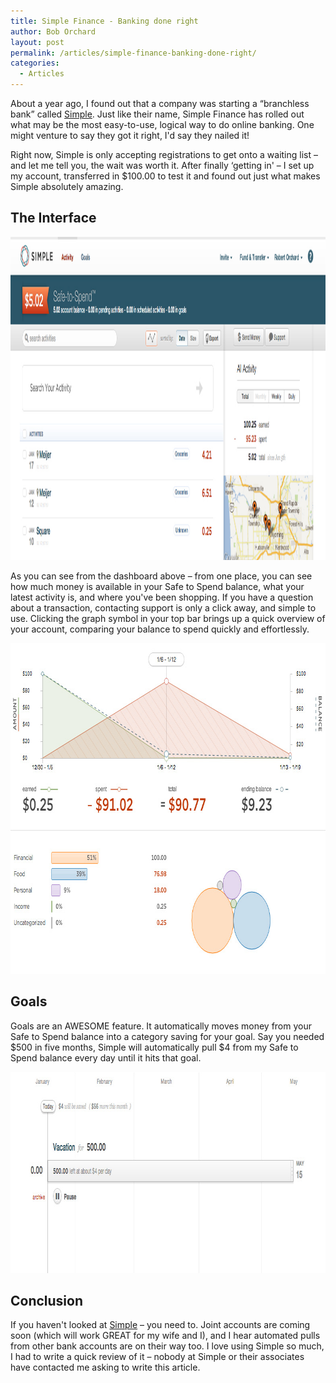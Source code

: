 ```yaml
---
title: Simple Finance - Banking done right
author: Bob Orchard
layout: post
permalink: /articles/simple-finance-banking-done-right/
categories:
  - Articles
---
```

About a year ago, I found out that a company was starting a &#8220;branchless bank&#8221; called <a href="http://www.simple.com" target="_blank">Simple</a>. Just like their name, Simple Finance has rolled out what may be the most easy-to-use, logical way to do online banking. One might venture to say they got it right, I'd say they nailed it!

<!--more-->

Right now, Simple is only accepting registrations to get onto a waiting list &#8211; and let me tell you, the wait was worth it. After finally &#8216;getting in' &#8211; I set up my account, transferred in $100.00 to test it and found out just what makes Simple absolutely amazing.<!--more-->

## The Interface

<img class="alignnone size-full wp-image-238" alt="simple_dashboard" src="/assets/uploads/2013/01/simple_dashboard.jpg" width="1233" height="517" />

As you can see from the dashboard above &#8211; from one place, you can see how much money is available in your Safe to Spend balance, what your latest activity is, and where you've been shopping. If you have a question about a transaction, contacting support is only a click away, and simple to use. Clicking the graph symbol in your top bar brings up a quick overview of your account, comparing your balance to spend quickly and effortlessly.

<img class="size-full wp-image-242 aligncenter" alt="simple_charts" src="/assets/uploads/2013/01/simple_charts.jpg" width="786" height="529" />

## Goals

Goals are an AWESOME feature. It automatically moves money from your Safe to Spend balance into a category saving for your goal. Say you needed $500 in five months, Simple will automatically pull $4 from my Safe to Spend balance every day until it hits that goal.

<img class="alignnone size-full wp-image-241" alt="simple_goals" src="/assets/uploads/2013/01/simple_goals.jpg" width="924" height="322" />

## Conclusion

If you haven't looked at <a href="http://www.simple.com" target="_blank">Simple</a> &#8211; you need to. Joint accounts are coming soon (which will work GREAT for my wife and I), and I hear automated pulls from other bank accounts are on their way too. I love using Simple so much, I had to write a quick review of it &#8211; nobody at Simple or their associates have contacted me asking to write this article.